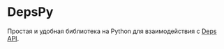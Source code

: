 # DepsPy
Простая и удобная библиотека на Python для взаимодействия с [Deps API](https://docs.depscian.tech/).
